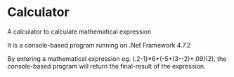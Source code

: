 # Calculator
A calculator to calculate mathematical expression

It is a console-based program running on .Net Framework 4.7.2

By entering a mathematical expression eg. (.2-1)*6+(-5+(3--2)+.09)(2), the console-based program will return the final-result of the expression. 
